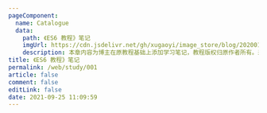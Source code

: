 ```yaml
---
pageComponent: 
  name: Catalogue
  data: 
    path: 《ES6 教程》笔记
    imgUrl: https://cdn.jsdelivr.net/gh/xugaoyi/image_store/blog/20200112160453.png
    description: 本章内容为博主在原教程基础上添加学习笔记，教程版权归原作者所有。来源：<a href='https://es6.ruanyifeng.com/' target='_blank'>ES6教程</a>
title: 《ES6 教程》笔记
permalink: /web/study/001
article: false
comment: false
editLink: false
date: 2021-09-25 11:09:59
---
```

